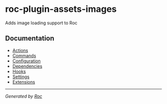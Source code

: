 # roc-plugin-assets-images

Adds image loading support to Roc

## Documentation
- [Actions](docs/Actions.md)
- [Commands](docs/Commands.md)
- [Configuration](docs/Configuration.md)
- [Dependencies](docs/Dependencies.md)
- [Hooks](docs/Hooks.md)
- [Settings](docs/Settings.md)
- [Extensions](docs/Extensions.md)

---
_Generated by [Roc](https://github.com/rocjs/roc)_
